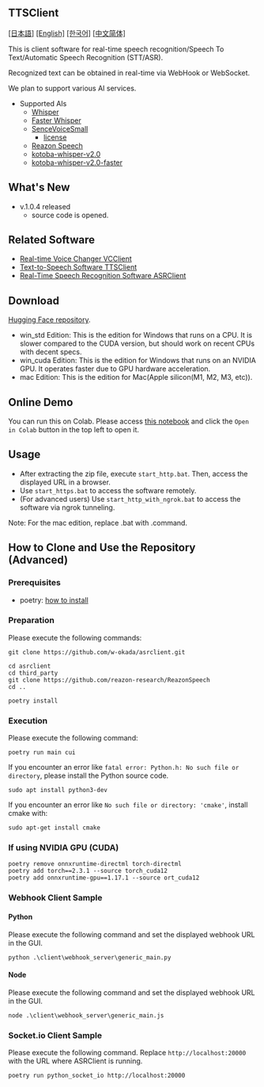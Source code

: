 TTSClient
---
  [[日本語]](./README.md) [[English]](./README_en.md) [[한국어]](./README_ko.md) [[中文简体]](./README_cn.md)


This is client software for real-time speech recognition/Speech To Text/Automatic Speech Recognition (STT/ASR).

Recognized text can be obtained in real-time via WebHook or WebSocket.

We plan to support various AI services.

- Supported AIs
  - [Whisper](https://github.com/openai/whisper)
  - [Faster Whisper](https://github.com/SYSTRAN/faster-whisper)
  - [SenceVoiceSmall](https://github.com/FunAudioLLM/SenseVoice)
    - [license](https://github.com/FunAudioLLM/SenseVoice/blob/main/LICENSE)
  - [Reazon Speech](https://research.reazon.jp/projects/ReazonSpeech/index.html)
  - [kotoba-whisper-v2.0](https://huggingface.co/kotoba-tech/kotoba-whisper-v2.0)
  - [kotoba-whisper-v2.0-faster](https://huggingface.co/kotoba-tech/kotoba-whisper-v2.0-faster)

## What's New
- v.1.0.4 released
  - source code is opened.


## Related Software
- [Real-time Voice Changer VCClient](https://github.com/w-okada/voice-changer)
- [Text-to-Speech Software TTSClient](https://github.com/w-okada/ttsclient)
- [Real-Time Speech Recognition Software ASRClient](https://github.com/w-okada/asrclient)

## Download
[Hugging Face repository](https://huggingface.co/wok000/asrclient000/tree/main).

- win_std Edition: This is the edition for Windows that runs on a CPU. It is slower compared to the CUDA version, but should work on recent CPUs with decent specs.
- win_cuda Edition: This is the edition for Windows that runs on an NVIDIA GPU. It operates faster due to GPU hardware acceleration.
- mac Edition: This is the edition for Mac(Apple silicon(M1, M2, M3, etc)).

## Online Demo

You can run this on Colab.
Please access [this notebook](https://github.com/w-okada/asrclient/blob/master/w_okada's_ASR_Client.ipynb) and click the `Open in Colab` button in the top left to open it.

## Usage
- After extracting the zip file, execute `start_http.bat`. Then, access the displayed URL in a browser.
- Use `start_https.bat` to access the software remotely.
- (For advanced users) Use `start_http_with_ngrok.bat` to access the software via ngrok tunneling.

Note: For the mac edition, replace .bat with .command.

## How to Clone and Use the Repository (Advanced)
### Prerequisites

- poetry: [how to install](https://python-poetry.org/docs/#installing-with-the-official-installer)

### Preparation
Please execute the following commands:

```
git clone https://github.com/w-okada/asrclient.git

cd asrclient
cd third_party
git clone https://github.com/reazon-research/ReazonSpeech
cd ..

poetry install
```

### Execution
Please execute the following command:
```
poetry run main cui
```

If you encounter an error like `fatal error: Python.h: No such file or directory`, please install the Python source code.

```
sudo apt install python3-dev
```

If you encounter an error like `No such file or directory: 'cmake'`, install cmake with:
```
sudo apt-get install cmake
```

### If using NVIDIA GPU (CUDA)

```
poetry remove onnxruntime-directml torch-directml
poetry add torch==2.3.1 --source torch_cuda12
poetry add onnxruntime-gpu==1.17.1 --source ort_cuda12
```

### Webhook Client Sample

#### Python
Please execute the following command and set the displayed webhook URL in the GUI.
```
python .\client\webhook_server\generic_main.py
```

#### Node
Please execute the following command and set the displayed webhook URL in the GUI.
```
node .\client\webhook_server\generic_main.js
```

### Socket.io Client Sample
Please execute the following command.
Replace `http://localhost:20000` with the URL where ASRClient is running.
```
poetry run python_socket_io http://localhost:20000
```